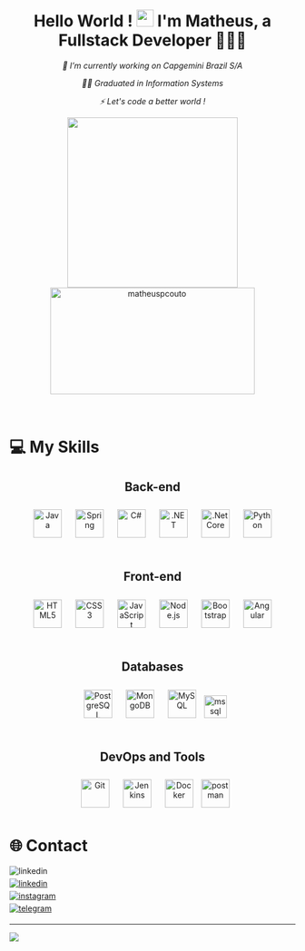 # <div align="center">Hello World ! <img src="https://github.com/matheuspcouto/matheuspcouto/blob/main/imagens-github-profile/Hi.gif" width="30px" height="30px"/> I'm Matheus, a Fullstack Developer 👨‍💻🚀 </div>

_<div align="center">🏢 I’m currently working on Capgemini Brazil S/A </div>_

_<div align="center">🧑‍🎓 Graduated in Information Systems</div>_

_<div align="center">⚡ Let's code a better world !</div>_

 <div align="center" >
    <img width="300" align="center" src="https://github-readme-stats.vercel.app/api/top-langs/?username=matheuspcouto&hide=html&layout=compact&bg_color=0D1117&title_color=FFEB00&text_color=BC7D10&hide_border=true" />
    <img align="center" width="360" height="188" src="https://github-readme-streak-stats.herokuapp.com?user=matheuspcouto&hide_border=true&date_format=j%20M%5B%20Y%5D&background=0D1117&sideLabels=BC7D10&ring=FFEB00&stroke=BC7D10&fire=DD2727&currStreakNum=DD2727&currStreakLabel=DD2727&dates=BC7D10&sideNums=DD2727" alt="matheuspcouto" />
 </div>

<br/>

</td></tr></table style="border: none">

<br/>

# :computer: My Skills

<div align="center">
    
      
<div align="center">  
<h2><b>Back-end</b></h2>
<img style="margin: 10px" src="https://profilinator.rishav.dev/skills-assets/java-original-wordmark.svg" alt="Java" height="50" />  
<img style="margin: 10px" src="https://profilinator.rishav.dev/skills-assets/springio-icon.svg" alt="Spring" height="50" />  
<img style="margin: 10px" src="https://profilinator.rishav.dev/skills-assets/csharp-original.svg" alt="C#" height="50" />  
<img style="margin: 10px" src="https://profilinator.rishav.dev/skills-assets/dot-net-original-wordmark.svg" alt=".NET" height="50" />  
<img style="margin: 10px" src="https://profilinator.rishav.dev/skills-assets/dotnetcore.png" alt=".Net Core" height="50" />  
<img style="margin: 10px" src="https://profilinator.rishav.dev/skills-assets/python-original.svg" alt="Python" height="50" />  
</div>

<br>

<div align="center">  
<h2><b>Front-end</b></h2>
<img style="margin: 10px" src="https://profilinator.rishav.dev/skills-assets/html5-original-wordmark.svg" alt="HTML5" height="50" />  
<img style="margin: 10px" src="https://profilinator.rishav.dev/skills-assets/css3-original-wordmark.svg" alt="CSS3" height="50" />  
<img style="margin: 10px" src="https://profilinator.rishav.dev/skills-assets/javascript-original.svg" alt="JavaScript" height="50" />  
<img style="margin: 10px" src="https://profilinator.rishav.dev/skills-assets/nodejs-original-wordmark.svg" alt="Node.js" height="50" />  
<img style="margin: 10px" src="https://profilinator.rishav.dev/skills-assets/bootstrap-plain.svg" alt="Bootstrap" height="50" />  
<img style="margin: 10px" src="https://profilinator.rishav.dev/skills-assets/angularjs-original.svg" alt="Angular" height="50" />  
</div>

<br>

<div align="center">  
<h2><b>Databases</b></h2>
<img style="margin: 10px" src="https://profilinator.rishav.dev/skills-assets/postgresql-original-wordmark.svg" alt="PostgreSQL" height="50" />  
<img style="margin: 10px" src="https://profilinator.rishav.dev/skills-assets/mongodb-original-wordmark.svg" alt="MongoDB" height="50" />  
<img style="margin: 10px" src="https://profilinator.rishav.dev/skills-assets/mysql-original-wordmark.svg" alt="MySQL" height="50" />  
<img src="https://www.svgrepo.com/show/303229/microsoft-sql-server-logo.svg" alt="mssql" width="40" height="40"/>
</div>

<br>

<div align="center">  
<h2><b>DevOps and Tools</b></h2>
<img style="margin: 10px" src="https://profilinator.rishav.dev/skills-assets/git-scm-icon.svg" alt="Git" height="50" />  
<img style="margin: 10px" src="https://profilinator.rishav.dev/skills-assets/jenkins-icon.svg" alt="Jenkins" height="50" />  
<img style="margin: 10px" src="https://profilinator.rishav.dev/skills-assets/docker-original-wordmark.svg" alt="Docker" height="50" /> 
<img src="https://www.vectorlogo.zone/logos/getpostman/getpostman-icon.svg" alt="postman" height="50"/> </a>
</div>

 </div>

# :globe_with_meridians: Contact

<div align="left">
<div>
<img src=https://img.shields.io/badge/matheuspcouto70@gmail.com-%23F85143.svg?&style=for-the-badge&logo=gmail&logoColor=white alt=linkedin style="margin-bottom: 5px;" />
</a>
</div>
<div>
<a href="https://linkedin.com/in/matheuspcouto" target="_blank">
<img src=https://img.shields.io/badge/linkedin-%231E77B5.svg?&style=for-the-badge&logo=linkedin&logoColor=white alt=linkedin style="margin-bottom: 5px;" />
</a>
</div>
<div>
<a href="https://instagram.com/matheuspcouto" target="_blank">
<img src=https://img.shields.io/badge/instagram-%23450034.svg?&style=for-the-badge&logo=instagram&logoColor=white alt=instagram style="margin-bottom: 5px;" />
</a> 
</div> 
<div>
<a href="https://t.me/MatheusPcouto" target="_blank">
<img src=https://img.shields.io/badge/telegram-%231E77B5.svg?&style=for-the-badge&logo=telegram&logoColor=9cf alt=telegram style="margin-bottom: 5px;" />
</a> 
</div> 
</div>

---

![](https://komarev.com/ghpvc/?username=MatheusPcouto10&color=blue&style=for-the-badge&label=Visits)
